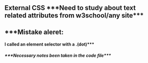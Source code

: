 External CSS
**\*\*\*Need to study about text related attributes from w3school/any site\*\*\***
---

#### 

## **\*\*\*Mistake aleret:**

#### I called an element selector with a .(dot)\*\*\*





##### \*\*\***Necessary notes been taken in the code file\*\*\***






